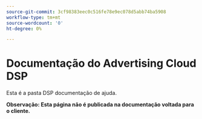 ```yaml
---
source-git-commit: 3cf98383eec0c516fe78e9ec078d5abb74ba5908
workflow-type: tm+mt
source-wordcount: '0'
ht-degree: 0%

---
```

# Documentação do Advertising Cloud DSP

Esta é a pasta DSP documentação de ajuda.

**Observação: Esta página não é publicada na documentação voltada para o cliente.**
